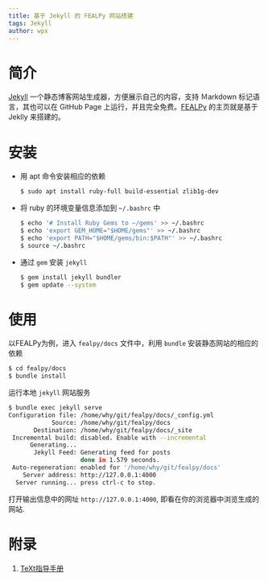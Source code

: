 ```yaml
---
title: 基于 Jekyll 的 FEALPy 网站搭建
tags: Jekyll
author: wpx
---
```


# 简介

[Jekyll](https://jekyllcn.com/) 一个静态博客网站生成器，方便展示自己的内容，支持
Ｍarkdown 标记语言，其也可以在 GitHub Page
上运行，并且完全免费。[FEALPy](https://www.weihuayi.cn/fealpy) 的主页就是基于
Jeklly 来搭建的。

# 安装

- 用 apt 命令安装相应的依赖

  ```bash
  $ sudo apt install ruby-full build-essential zlib1g-dev
  ```

- 将 ruby 的环境变量信息添加到 `~/.bashrc` 中

  ```bash
  $ echo '# Install Ruby Gems to ~/gems' >> ~/.bashrc
  $ echo 'export GEM_HOME="$HOME/gems"' >> ~/.bashrc
  $ echo 'export PATH="$HOME/gems/bin:$PATH"' >> ~/.bashrc
  $ source ~/.bashrc
  ```

- 通过 `gem` 安装 `jekyll`

  ```bash
  $ gem install jekyll bundler
  $ gem update --system
  ```

# 使用

以FEALPy为例，进入 `fealpy/docs` 文件中，利用 `bundle` 安装静态网站的相应的依赖

``` bash
$ cd fealpy/docs
$ bundle install
```

运行本地 `jekyll` 网站服务

```bash
$ bundle exec jekyll serve
Configuration file: /home/why/git/fealpy/docs/_config.yml
            Source: /home/why/git/fealpy/docs
       Destination: /home/why/git/fealpy/docs/_site
 Incremental build: disabled. Enable with --incremental
      Generating...
       Jekyll Feed: Generating feed for posts
                    done in 1.579 seconds.
 Auto-regeneration: enabled for '/home/why/git/fealpy/docs'
    Server address: http://127.0.0.1:4000
  Server running... press ctrl-c to stop.
```

打开输出信息中的网址 `http://127.0.0.1:4000`, 即看在你的浏览器中浏览生成的网站.

# 附录

1. [TeXt指导手册](https://tianqi.name/jekyll-TeXt-theme/docs/zh/i18n)

